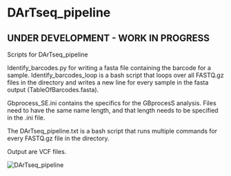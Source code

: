 # DArTseq_pipeline
## UNDER DEVELOPMENT - WORK IN PROGRESS

Scripts for DArTseq_pipeline

Identify_barcodes.py for writing a fasta file containing the barcode for a sample. Identify_barcodes_loop is a bash script that loops over all FASTQ.gz files in the directory and writes a new line for every sample in the fasta output (TableOfBarcodes.fasta).

Gbprocess_SE.ini contains the specifics for the GBprocesS analysis. Files need to have the same name length, and that length needs to be specified in the .ini file. 

The DArTseq_pipeline.txt is a bash script that runs multiple commands for every FASTQ.gz file in the directory.

Output are VCF files.

![DArTseq_pipeline](https://user-images.githubusercontent.com/91179859/153420119-d8b21336-0e79-4842-8f80-85ed7b449bf8.png)
